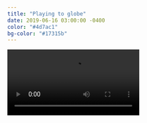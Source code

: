 ```yaml
---
title: "Playing to globe"
date: 2019-06-16 03:00:00 -0400
color: "#4d7ac1"
bg-color: "#17315b"
---
```


<video controls playsinline loop src="https://files.elliott.computer/videos/playing-to-globe.m4v"></video>